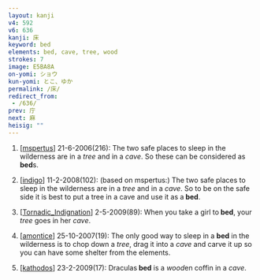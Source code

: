 ```yaml
---
layout: kanji
v4: 592
v6: 636
kanji: 床
keyword: bed
elements: bed, cave, tree, wood
strokes: 7
image: E5BA8A
on-yomi: ショウ
kun-yomi: とこ、ゆか
permalink: /床/
redirect_from:
 - /636/
prev: 庁
next: 麻
heisig: ""
---
```


1) [<a href="http://kanji.koohii.com/profile/mspertus">mspertus</a>] 21-6-2006(216): The two safe places to sleep in the wilderness are in a <em>tree</em> and in a <em>cave</em>. So these can be considered as<strong> bed</strong>s.

2) [<a href="http://kanji.koohii.com/profile/indigo">indigo</a>] 11-2-2008(102): (based on mspertus:) The two safe places to sleep in the wilderness are in a <em>tree</em> and in a <em>cave</em>. So to be on the safe side it is best to put a tree in a cave and use it as a<strong> bed</strong>.

3) [<a href="http://kanji.koohii.com/profile/Tornadic_Indignation">Tornadic_Indignation</a>] 2-5-2009(89): When you take a girl to<strong> bed</strong>, your <em>tree</em> goes in her <em>cave</em>.

4) [<a href="http://kanji.koohii.com/profile/amontice">amontice</a>] 25-10-2007(19): The only good way to sleep in a <strong>bed</strong> in the wilderness is to chop down a <em>tree</em>, drag it into a <em>cave</em> and carve it up so you can have some shelter from the elements.

5) [<a href="http://kanji.koohii.com/profile/kathodos">kathodos</a>] 23-2-2009(17): Draculas<strong> bed</strong> is a <em>wood</em>en coffin in a <em>cave</em>.

